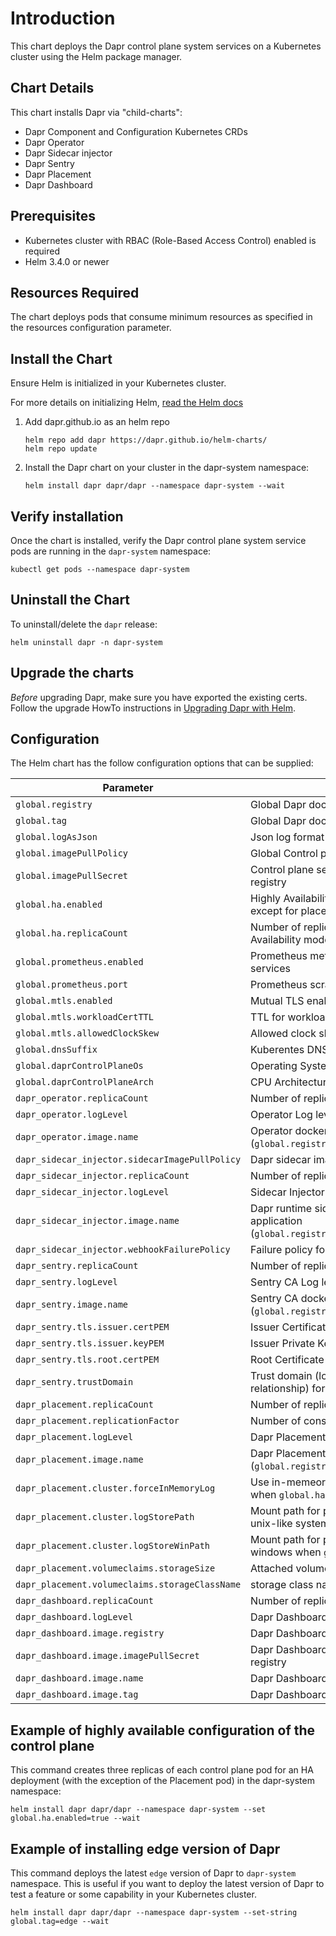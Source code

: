 # Introduction

This chart deploys the Dapr control plane system services on a Kubernetes cluster using the Helm package manager.

## Chart Details

This chart installs Dapr via "child-charts":

* Dapr Component and Configuration Kubernetes CRDs
* Dapr Operator
* Dapr Sidecar injector
* Dapr Sentry
* Dapr Placement
* Dapr Dashboard

## Prerequisites

* Kubernetes cluster with RBAC (Role-Based Access Control) enabled is required
* Helm 3.4.0 or newer

## Resources Required
The chart deploys pods that consume minimum resources as specified in the resources configuration parameter.

## Install the Chart

Ensure Helm is initialized in your Kubernetes cluster.

For more details on initializing Helm, [read the Helm docs](https://helm.sh/docs/)

1. Add dapr.github.io as an helm repo
    ```
    helm repo add dapr https://dapr.github.io/helm-charts/
    helm repo update
    ```

2. Install the Dapr chart on your cluster in the dapr-system namespace:
    ```
    helm install dapr dapr/dapr --namespace dapr-system --wait
    ``` 

## Verify installation

Once the chart is installed, verify the Dapr control plane system service pods are running in the `dapr-system` namespace:
```
kubectl get pods --namespace dapr-system
```

## Uninstall the Chart

To uninstall/delete the `dapr` release:
```
helm uninstall dapr -n dapr-system
```

## Upgrade the charts

*Before* upgrading Dapr, make sure you have exported the existing certs. Follow the upgrade HowTo instructions in [Upgrading Dapr with Helm](https://docs.dapr.io/operations/hosting/kubernetes/kubernetes-production/#upgrading-dapr-with-helm).

## Configuration

The Helm chart has the follow configuration options that can be supplied:

| Parameter                                 | Description                                                             | Default                 |
|-------------------------------------------|-------------------------------------------------------------------------|-------------------------|
| `global.registry`                         | Global Dapr docker image registry                                       | `docker.io/daprio`      |
| `global.tag`                              | Global Dapr docker image version tag                                    | `0.11.0`            |
| `global.logAsJson`                        | Json log format for control plane services                              | `false`                 |
| `global.imagePullPolicy`                  | Global Control plane service imagePullPolicy                            | `Always`                |
| `global.imagePullSecret`                  | Control plane service image pull secret for docker registry             | `""`                    |
| `global.ha.enabled`                       | Highly Availability mode enabled for control plane, except for placement service | `false`             |
| `global.ha.replicaCount`                  | Number of replicas of control plane services in Highly Availability mode  | `3`                   |
| `global.prometheus.enabled`               | Prometheus metrics enablement for control plane services                | `true`                  |
| `global.prometheus.port`                  | Prometheus scrape http endpoint port                                    | `9090`                  |
| `global.mtls.enabled`                     | Mutual TLS enablement                                                   | `true`                  |
| `global.mtls.workloadCertTTL`             | TTL for workload cert                                                   | `24h`                   |
| `global.mtls.allowedClockSkew`            | Allowed clock skew for workload cert rotation                           | `15m`                   |
| `global.dnsSuffix`                        | Kuberentes DNS suffix                                                   | `.cluster.local`        |
| `global.daprControlPlaneOs`               | Operating System for Dapr control plane                                 | `linux`                 |
| `global.daprControlPlaneArch`             | CPU Architecture for Dapr control plane                                 | `amd64`                 |
| `dapr_operator.replicaCount`              | Number of replicas for Operator                                         | `1`                     |
| `dapr_operator.logLevel`                  | Operator Log level                                                      | `info`                  |
| `dapr_operator.image.name`                | Operator docker image name (`global.registry/dapr_operator.image.name`) | `dapr`                  |
| `dapr_sidecar_injector.sidecarImagePullPolicy`      | Dapr sidecar image pull policy                               | `Always`                     |
| `dapr_sidecar_injector.replicaCount`      | Number of replicas for Sidecar Injector                                 | `1`                     |
| `dapr_sidecar_injector.logLevel`          | Sidecar Injector Log level                                              | `info`                  |
| `dapr_sidecar_injector.image.name`        | Dapr runtime sidecar image name injecting to application (`global.registry/dapr_sidecar_injector.image.name`) | `daprd`                 |
| `dapr_sidecar_injector.webhookFailurePolicy` | Failure policy for the sidecar injector                              | `Ignore`                |
| `dapr_sentry.replicaCount`                | Number of replicas for Sentry CA                                        | `1`                     |
| `dapr_sentry.logLevel`                    | Sentry CA Log level                                                     | `info`                  |
| `dapr_sentry.image.name`                  | Sentry CA docker image name (`global.registry/dapr_sentry.image.name`)  | `dapr`                  |
| `dapr_sentry.tls.issuer.certPEM`          | Issuer Certificate cert                                                 | `""`                    |
| `dapr_sentry.tls.issuer.keyPEM`           | Issuer Private Key cert                                                 | `""`                    |
| `dapr_sentry.tls.root.certPEM`            | Root Certificate cert                                                   | `""`                    |
| `dapr_sentry.trustDomain`                 | Trust domain (logical group to manage app trust relationship) for access control list | `cluster.local`  |
| `dapr_placement.replicaCount`             | Number of replicas for Dapr Placement                                   | `1`                     |
| `dapr_placement.replicationFactor`        | Number of consistent hashing virtual node | `100`   |
| `dapr_placement.logLevel`                 | Dapr Placement service Log level                                        | `info`                  |
| `dapr_placement.image.name`               | Dapr Placement service docker image name (`global.registry/dapr_placement.image.name`) | `dapr`   |
| `dapr_placement.cluster.forceInMemoryLog` | Use in-memeory log store and disable volume attach when `global.ha.enabled` is true | `false`   |
| `dapr_placement.cluster.logStorePath`     | Mount path for persistent volume for log store in unix-like system when `global.ha.enabled` is true | `/var/run/dapr/raft-log`   |
| `dapr_placement.cluster.logStoreWinPath`  | Mount path for persistent volume for log store in windows when `global.ha.enabled` is true | `C:\\raft-log`   |
| `dapr_placement.volumeclaims.storageSize` | Attached volume size | `1Gi`   |
| `dapr_placement.volumeclaims.storageClassName` | storage class name |    |
| `dapr_dashboard.replicaCount`             | Number of replicas for Dapr Dashboard                                   | `1`                     |
| `dapr_dashboard.logLevel`                 | Dapr Dashboard service Log level                                        | `info`                  |
| `dapr_dashboard.image.registry`           | Dapr Dashboard docker registry                                          | `docker.io/daprio`      |
| `dapr_dashboard.image.imagePullSecret`    | Dapr Dashboard docker image pull secret for docker registry                                          | `docker.io/daprio`      |
| `dapr_dashboard.image.name`               | Dapr Dashboard docker image name                                        | `dashboard`             |
| `dapr_dashboard.image.tag`                | Dapr Dashboard docker image tag                                         | `"0.4.0"`               |

## Example of highly available configuration of the control plane

This command creates three replicas of each control plane pod for an HA deployment (with the exception of the Placement pod) in the dapr-system namespace:

```
helm install dapr dapr/dapr --namespace dapr-system --set global.ha.enabled=true --wait
```

## Example of installing edge version of Dapr

This command deploys the latest `edge` version of Dapr to `dapr-system` namespace. This is useful if you want to deploy the latest version of Dapr to test a feature or some capability in your Kubernetes cluster. 

```
helm install dapr dapr/dapr --namespace dapr-system --set-string global.tag=edge --wait
```
